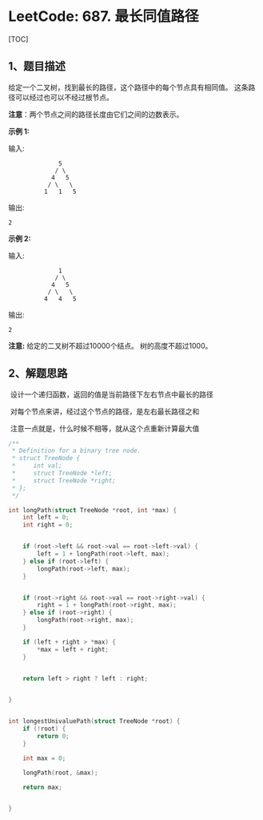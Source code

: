 # LeetCode: 687. 最长同值路径

[TOC]



## 1、题目描述





给定一个二叉树，找到最长的路径，这个路径中的每个节点具有相同值。 这条路径可以经过也可以不经过根节点。

**注意**：两个节点之间的路径长度由它们之间的边数表示。

**示例 1:**

输入:

```
              5
             / \
            4   5
           / \   \
          1   1   5
```

输出:

```
2
```

**示例 2:**

输入:

```
              1
             / \
            4   5
           / \   \
          4   4   5
```

输出:

```
2
```

**注意:** 给定的二叉树不超过10000个结点。 树的高度不超过1000。





## 2、解题思路



​	设计一个递归函数，返回的值是当前路径下左右节点中最长的路径

​	对每个节点来讲，经过这个节点的路径，是左右最长路径之和

​	注意一点就是，什么时候不相等，就从这个点重新计算最大值

```c
/**
 * Definition for a binary tree node.
 * struct TreeNode {
 *     int val;
 *     struct TreeNode *left;
 *     struct TreeNode *right;
 * };
 */

int longPath(struct TreeNode *root, int *max) {
    int left = 0;
    int right = 0;


    if (root->left && root->val == root->left->val) {
        left = 1 + longPath(root->left, max);
    } else if (root->left) {
        longPath(root->left, max);
    }


    if (root->right && root->val == root->right->val) {
        right = 1 + longPath(root->right, max);
    } else if (root->right) {
        longPath(root->right, max);
    }

    if (left + right > *max) {
        *max = left + right;
    }


    return left > right ? left : right;


}


int longestUnivaluePath(struct TreeNode *root) {
    if (!root) {
        return 0;
    }

    int max = 0;

    longPath(root, &max);

    return max;


}
```



​	